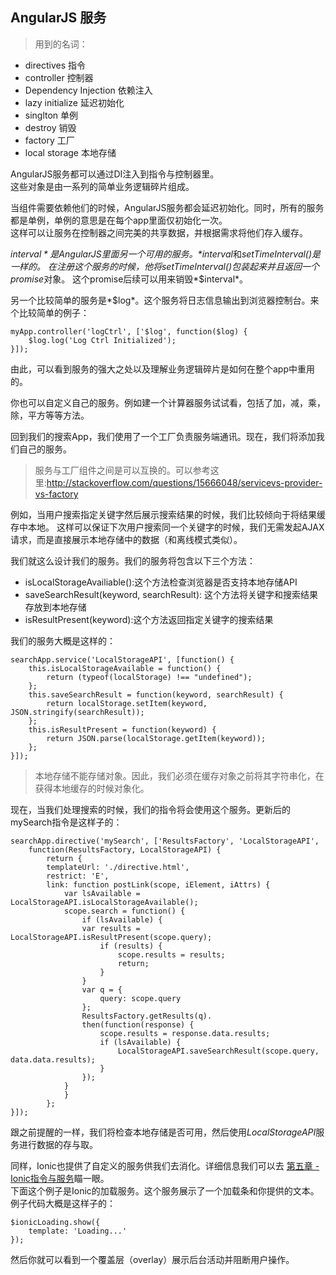 ## AngularJS 服务  

> 用到的名词：
* directives 指令
* controller 控制器
* Dependency Injection 依赖注入
* lazy initialize 延迟初始化
* singlton 单例
* destroy 销毁
* factory 工厂
* local storage 本地存储

AngularJS服务都可以通过DI注入到指令与控制器里。  
这些对象是由一系列的简单业务逻辑碎片组成。  
  
当组件需要依赖他们的时候，AngularJS服务都会延迟初始化。同时，所有的服务都是单例，单例的意思是在每个app里面仅初始化一次。  
这样可以让服务在控制器之间完美的共享数据，并根据需求将他们存入缓存。  

*$interval*是AngularJS里面另一个可用的服务。*$interval*和*setTimeInterval()*是一样的。
在注册这个服务的时候，他将*setTimeInterval()*包装起来并且返回一个*promise*对象。
这个promise后续可以用来销毁*$interval*。  
  
另一个比较简单的服务是*$log*。这个服务将日志信息输出到浏览器控制台。来个比较简单的例子：  
```
myApp.controller('logCtrl', ['$log', function($log) {
    $log.log('Log Ctrl Initialized');
}]);
```  
由此，可以看到服务的强大之处以及理解业务逻辑碎片是如何在整个app中重用的。  
  
你也可以自定义自己的服务。例如建一个计算器服务试试看，包括了加，减，乘，除，平方等等方法。  
  
回到我们的搜索App，我们使用了一个工厂负责服务端通讯。现在，我们将添加我们自己的服务。  

> 服务与工厂组件之间是可以互换的。可以参考这里:http://stackoverflow.com/questions/15666048/servicevs-provider-vs-factory 

例如，当用户搜索指定关键字然后展示搜索结果的时候，我们比较倾向于将结果缓存中本地。
这样可以保证下次用户搜索同一个关键字的时候，我们无需发起AJAX请求，而是直接展示本地存储中的数据（和离线模式类似）。
  
我们就这么设计我们的服务。我们的服务将包含以下三个方法：  
* isLocalStorageAvailiable():这个方法检查浏览器是否支持本地存储API
* saveSearchResult(keyword, searchResult): 这个方法将关键字和搜索结果存放到本地存储
* isResultPresent(keyword):这个方法返回指定关键字的搜索结果

我们的服务大概是这样的：
```
searchApp.service('LocalStorageAPI', [function() {
    this.isLocalStorageAvailable = function() {
        return (typeof(localStorage) !== "undefined");
    };
    this.saveSearchResult = function(keyword, searchResult) {
        return localStorage.setItem(keyword, JSON.stringify(searchResult));
    };
    this.isResultPresent = function(keyword) {
        return JSON.parse(localStorage.getItem(keyword));
    };
}]);
```

> 本地存储不能存储对象。因此，我们必须在缓存对象之前将其字符串化，在获得本地缓存的时候对象化。
  
现在，当我们处理搜索的时候，我们的指令将会使用这个服务。更新后的mySearch指令是这样子的：
```
searchApp.directive('mySearch', ['ResultsFactory', 'LocalStorageAPI',
    function(ResultsFactory, LocalStorageAPI) {
        return {
        templateUrl: './directive.html',
        restrict: 'E',
        link: function postLink(scope, iElement, iAttrs) {
            var lsAvailable = LocalStorageAPI.isLocalStorageAvailable();
            scope.search = function() {
                if (lsAvailable) {
                var results = LocalStorageAPI.isResultPresent(scope.query);
                    if (results) {
                        scope.results = results;
                        return;
                    }
                }
                var q = {
                    query: scope.query
                };
                ResultsFactory.getResults(q).
                then(function(response) {
                    scope.results = response.data.results;
                    if (lsAvailable) {
                        LocalStorageAPI.saveSearchResult(scope.query, data.data.results);
                    }
                });
            }
            }
        };
}]);
```
跟之前提醒的一样，我们将检查本地存储是否可用，然后使用*LocalStorageAPI*服务进行数据的存与取。
  
同样，Ionic也提供了自定义的服务供我们去消化。详细信息我们可以去 [第五章 - Ionic指令与服务](aaa)瞄一眼。  
下面这个例子是Ionic的加载服务。这个服务展示了一个加载条和你提供的文本。例子代码大概是这样子的：
```
$ionicLoading.show({
    template: 'Loading...'
});
```
  
然后你就可以看到一个覆盖层（overlay）展示后台活动并阻断用户操作。
